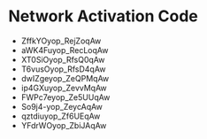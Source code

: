 # Network Activation Code
* ZffkYOyop_RejZoqAw
* aWK4Fuyop_RecLoqAw
* XT0SiOyop_RfsQ0qAw
* T6vusOyop_RfsD4qAw
* dwIZgeyop_ZeQPMqAw
* ip4GXuyop_ZevvMqAw
* FWPc7eyop_Ze5UUqAw
* So9j4-yop_ZeycAqAw
* qztdiuyop_Zf6UEqAw
* YFdrWOyop_ZbiJAqAw